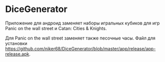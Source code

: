 <h1> DiceGenerator </h1>
Приложение для андроид заменяет наборы игральных кубиков для игр Panic on the wall street и Catan: Cities & Knights. 

Для Panic on the wall street заменяет также песочные часы.
Файл для установки https://github.com/niker68/DiceGenerator/blob/master/app/release/app-release.apk.
